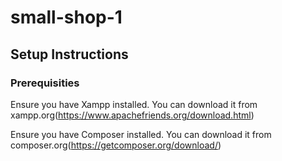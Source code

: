 # small-shop-1

## Setup Instructions

### Prerequisities

Ensure you have Xampp installed. You can download it from xampp.org(https://www.apachefriends.org/download.html)

Ensure you have Composer installed. You can download it from composer.org(https://getcomposer.org/download/)



 
